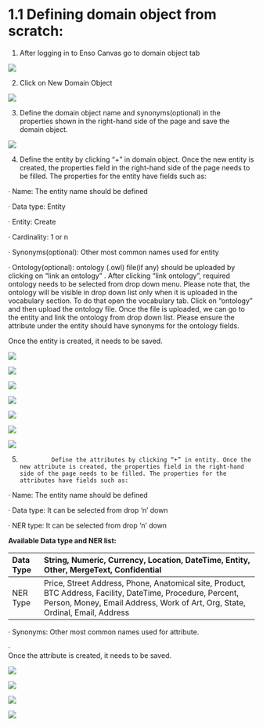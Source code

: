 # 1.1 Defining domain object from scratch:

 1. After logging in to Enso Canvas go to domain object tab



![](../../../.gitbook/assets/image%20%2814%29.png)

2. Click on New Domain Object



![](../../../.gitbook/assets/image%20%2815%29.png)

3. Define the domain object name and synonyms\(optional\) in the properties shown in the right-hand side of the page and save the domain object.



![](../../../.gitbook/assets/image%20%28147%29.png)

4.  Define the entity by clicking “+” in domain object. Once the new entity is created, the properties field in the right-hand side of the page needs to be filled. The properties for the entity have fields such as:

·       Name: The entity name should be defined

·       Data type: Entity

·       Entity: Create

·       Cardinality: 1 or n

·       Synonyms\(optional\): Other most common names used for entity

·       Ontology\(optional\):  ontology \(.owl\) file\(if any\) should be uploaded by clicking on  “link an ontology” . After clicking “link ontology”, required ontology needs to be selected from drop down menu. Please note that, the ontology will be visible in drop down list only when it is uploaded in the vocabulary section. To do that open the vocabulary tab. Click on “ontology” and then upload the ontology file. Once the file is uploaded, we can go to the entity and link the ontology from drop down list. Please ensure the attribute under the entity should have synonyms for the ontology fields.

Once the entity is created, it needs to be saved.



![](../../../.gitbook/assets/image%20%2898%29.png)



![](../../../.gitbook/assets/image%20%2855%29.png)





![](../../../.gitbook/assets/image%20%2856%29.png)



![](../../../.gitbook/assets/image%20%2821%29.png)



![](../../../.gitbook/assets/image%20%28145%29.png)



![](../../../.gitbook/assets/image%20%28106%29.png)



![](../../../.gitbook/assets/image%20%2879%29.png)

5.              Define the attributes by clicking “+” in entity. Once the new attribute is created, the properties field in the right-hand side of the page needs to be filled. The properties for the attributes have fields such as:

·       Name: The entity name should be defined

·       Data type: It can be selected from drop ‘n’ down

·       NER type: It can be selected from drop ‘n’ down

**Available Data type and NER list:**

| Data Type | String, Numeric, Currency, Location, DateTime, Entity, Other, MergeText, Confidential |
| :--- | :--- |
| NER Type | Price, Street Address, Phone, Anatomical site, Product, BTC Address, Facility, DateTime, Procedure, Percent, Person, Money, Email Address, Work of Art, Org, State, Ordinal, Email, Address |

·       Synonyms: Other most common names used for attribute.

·         
 Once the attribute is created, it needs to be saved.



![](../../../.gitbook/assets/image%20%28195%29.png)



![](../../../.gitbook/assets/image%20%28132%29.png)



![](../../../.gitbook/assets/image%20%2892%29.png)



![](../../../.gitbook/assets/image%20%28101%29.png)


